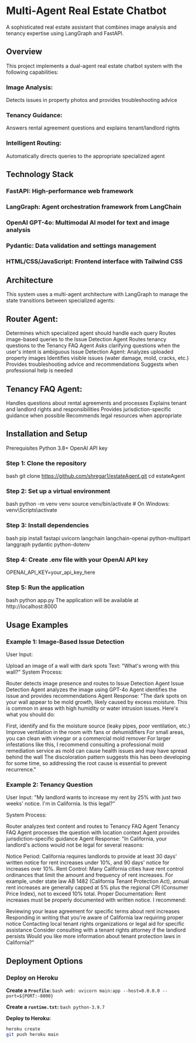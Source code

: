 # Multi-Agent Real Estate Chatbot
A sophisticated real estate assistant that combines image analysis and tenancy expertise using LangGraph and FastAPI.

## Overview
This project implements a dual-agent real estate chatbot system with the following capabilities:

### Image Analysis: 
Detects issues in property photos and provides troubleshooting advice
### Tenancy Guidance: 
Answers rental agreement questions and explains tenant/landlord rights
### Intelligent Routing: 
Automatically directs queries to the appropriate specialized agent

## Technology Stack
### FastAPI: High-performance web framework
### LangGraph: Agent orchestration framework from LangChain
### OpenAI GPT-4o: Multimodal AI model for text and image analysis
### Pydantic: Data validation and settings management
### HTML/CSS/JavaScript: Frontend interface with Tailwind CSS

## Architecture
This system uses a multi-agent architecture with LangGraph to manage the state transitions between specialized agents:

## Router Agent:
Determines which specialized agent should handle each query
Routes image-based queries to the Issue Detection Agent
Routes tenancy questions to the Tenancy FAQ Agent
Asks clarifying questions when the user's intent is ambiguous
Issue Detection Agent:
Analyzes uploaded property images
Identifies visible issues (water damage, mold, cracks, etc.)
Provides troubleshooting advice and recommendations
Suggests when professional help is needed

## Tenancy FAQ Agent:
Handles questions about rental agreements and processes
Explains tenant and landlord rights and responsibilities
Provides jurisdiction-specific guidance when possible
Recommends legal resources when appropriate

## Installation and Setup
Prerequisites
Python 3.8+
OpenAI API key
### Step 1: Clone the repository
bash
git clone https://github.com/shregar1/estateAgent.git
cd estateAgent
### Step 2: Set up a virtual environment
bash
python -m venv venv
source venv/bin/activate  # On Windows: venv\Scripts\activate
### Step 3: Install dependencies
bash
pip install fastapi uvicorn langchain langchain-openai python-multipart langgraph pydantic python-dotenv
### Step 4: Create .env file with your OpenAI API key
OPENAI_API_KEY=your_api_key_here
### Step 5: Run the application
bash
python app.py
The application will be available at http://localhost:8000

## Usage Examples
### Example 1: Image-Based Issue Detection
User Input:

Upload an image of a wall with dark spots
Text: "What's wrong with this wall?"
System Process:

Router detects image presence and routes to Issue Detection Agent
Issue Detection Agent analyzes the image using GPT-4o
Agent identifies the issue and provides recommendations
Agent Response:
"The dark spots on your wall appear to be mold growth, likely caused by excess moisture. This is common in areas with high humidity or water intrusion issues. Here's what you should do:

First, identify and fix the moisture source (leaky pipes, poor ventilation, etc.)
Improve ventilation in the room with fans or dehumidifiers
For small areas, you can clean with vinegar or a commercial mold remover
For larger infestations like this, I recommend consulting a professional mold remediation service as mold can cause health issues and may have spread behind the wall
The discoloration pattern suggests this has been developing for some time, so addressing the root cause is essential to prevent recurrence."

### Example 2: Tenancy Question
User Input:
"My landlord wants to increase my rent by 25% with just two weeks' notice. I'm in California. Is this legal?"

System Process:

Router analyzes text content and routes to Tenancy FAQ Agent
Tenancy FAQ Agent processes the question with location context
Agent provides jurisdiction-specific guidance
Agent Response:
"In California, your landlord's actions would not be legal for several reasons:

Notice Period: California requires landlords to provide at least 30 days' written notice for rent increases under 10%, and 90 days' notice for increases over 10%.
Rent Control: Many California cities have rent control ordinances that limit the amount and frequency of rent increases. For example, under state law AB 1482 (California Tenant Protection Act), annual rent increases are generally capped at 5% plus the regional CPI (Consumer Price Index), not to exceed 10% total.
Proper Documentation: Rent increases must be properly documented with written notice.
I recommend:

Reviewing your lease agreement for specific terms about rent increases
Responding in writing that you're aware of California law requiring proper notice
Contacting local tenant rights organizations or legal aid for specific assistance
Consider consulting with a tenant rights attorney if the landlord persists
Would you like more information about tenant protection laws in California?"

## Deployment Options
### Deploy on Heroku

**Create a `Procfile`:**
```bash web: uvicorn main:app --host=0.0.0.0 --port=${PORT:-8000}```

**Create a `runtime.txt`:**
```bash python-3.9.7```

**Deploy to Heroku:**
```bash
heroku create
git push heroku main

